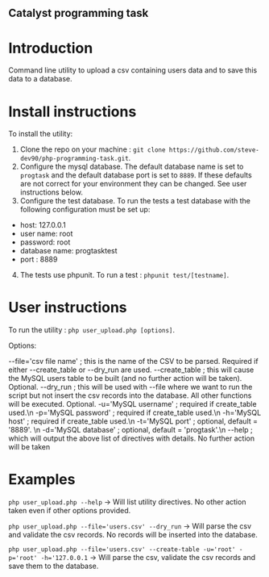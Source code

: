 ## Catalyst programming task

# Introduction
Command line utility to upload a csv containing users data and to save this data to a database.

# Install instructions
To install the utility:
1. Clone the repo on your machine : `git clone https://github.com/steve-dev90/php-programming-task.git`.
2. Configure the mysql database. The default database name is set to `progtask` and the default database port is set to `8889`. If these defaults are not correct for your environment they can be changed. See user instructions below.
3. Configure the test database. To run the tests a test database with the following configuration must be set up:
- host: 127.0.0.1
- user name: root
- password: root
- database name: progtasktest
- port : 8889
4. The tests use phpunit. To run a test : `phpunit test/[testname]`.

# User instructions
To run the utility : `php user_upload.php [options]`.

Options:

--file='csv file name' ; this is the name of the CSV to be parsed. Required if either --create_table or --dry_run are used.
--create_table ; this will cause the MySQL users table to be built (and no further action will be taken). Optional.
--dry_run ; this will be used with --file where we want to run the script but not insert the csv records into the database. All other functions will be executed. Optional.
-u='MySQL username' ; required if create_table used.\n
-p='MySQL password' ; required if create_table used.\n
-h='MySQL host' ; required if create_table used.\n
-t='MySQL port' ; optional, default = '8889'. \n
-d='MySQL database' ; optional, default = 'progtask'.\n
--help ; which will output the above list of directives with details. No further action will be taken

# Examples

`php user_upload.php --help`
-> Will list utility directives. No other action taken even if other options provided.

`php user_upload.php --file='users.csv' --dry_run`
-> Will parse the csv and validate the csv records. No records will be inserted into the database.

`php user_upload.php --file='users.csv' --create-table -u='root' -p='root' -h='127.0.0.1`
-> Will parse the csv, validate the csv records and save them to the database.



